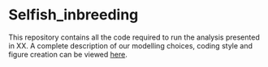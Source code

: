 # Selfish_inbreeding

This repository contains all the code required to run the analysis presented in XX. A complete description of our modelling choices, coding style and figure creation can be viewed [here](https://tomkeaney.github.io/Selfish_inbreeding/). 

